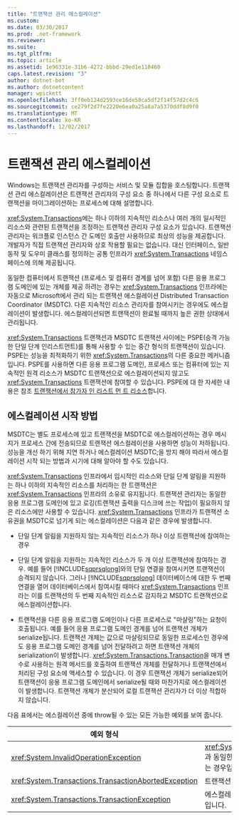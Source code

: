 ```yaml
---
title: "트랜잭션 관리 에스컬레이션"
ms.custom: 
ms.date: 03/30/2017
ms.prod: .net-framework
ms.reviewer: 
ms.suite: 
ms.tgt_pltfrm: 
ms.topic: article
ms.assetid: 1e96331e-31b6-4272-bbbd-29ed1e110460
caps.latest.revision: "3"
author: dotnet-bot
ms.author: dotnetcontent
manager: wpickett
ms.openlocfilehash: 3ff0eb124d2593ce16de58ca5df2f14f57d2c4c6
ms.sourcegitcommit: ce279f2d7fe2220e6ea0a25a8a7a5370ddf8d9f0
ms.translationtype: MT
ms.contentlocale: ko-KR
ms.lasthandoff: 12/02/2017
---
```

# <a name="transaction-management-escalation"></a>트랜잭션 관리 에스컬레이션
Windows는 트랜잭션 관리자를 구성하는 서비스 및 모듈 집합을 호스팅합니다. 트랜잭션 관리 에스컬레이션은 트랜잭션 관리자의 구성 요소 중 하나에서 다른 구성 요소로 트랜잭션을 마이그레이션하는 프로세스에 대해 설명합니다.  
  
 <xref:System.Transactions>에는 하나 이하의 지속적인 리소스나 여러 개의 일시적인 리소스와 관련된 트랜잭션을 조정하는 트랜잭션 관리자 구성 요소가 있습니다. 트랜잭션 관리자는 워크플로 인스턴스 간 도메인 호출만 사용하므로 최상의 성능을 제공합니다. 개발자가 직접 트랜잭션 관리자와 상호 작용할 필요는 없습니다. 대신 인터페이스, 일반 동작 및 도우미 클래스를 정의하는 공통 인프라가 <xref:System.Transactions> 네임스페이스에 의해 제공됩니다.  
  
 동일한 컴퓨터에서 트랜잭션 (프로세스 및 컴퓨터 경계를 넘어 포함) 다른 응용 프로그램 도메인에 있는 개체를 제공 하려는 경우는 <xref:System.Transactions> 인프라에는 자동으로 Microsoft에서 관리 되는 트랜잭션 에스컬레이션 Distributed Transaction Coordinator (MSDTC). 다른 지속적인 리소스 관리자를 참여시키는 경우에도 에스컬레이션이 발생합니다. 에스컬레이션되면 트랜잭션이 완료될 때까지 높은 권한 상태에서 관리됩니다.  
  
 <xref:System.Transactions> 트랜잭션과 MSDTC 트랜잭션 사이에는 PSPE(승격 가능한 단일 단계 인리스트먼트)를 통해 사용할 수 있는 중간 형식의 트랜잭션이 있습니다. PSPE는 성능을 최적화하기 위한 <xref:System.Transactions>의 다른 중요한 메커니즘입니다. PSPE를 사용하면 다른 응용 프로그램 도메인, 프로세스 또는 컴퓨터에 있는 지속적인 원격 리소스가 MSDTC 트랜잭션으로 에스컬레이션되지 않고도 <xref:System.Transactions> 트랜잭션에 참여할 수 있습니다. PSPE에 대 한 자세한 내용은 참조 [트랜잭션에서 참가자 인 리스트 먼 트 리소스](../../../../docs/framework/data/transactions/enlisting-resources-as-participants-in-a-transaction.md)합니다.  
  
## <a name="how-escalation-is-initiated"></a>에스컬레이션 시작 방법  
 MSDTC는 별도 프로세스에 있고 트랜잭션을 MSDTC로 에스컬레이션하는 경우 메시지가 프로세스 간에 전송되므로 트랜잭션 에스컬레이션을 사용하면 성능이 저하됩니다. 성능을 개선 하기 위해 지연 하거나 에스컬레이션 MSDTC;을 방지 해야 따라서 에스컬레이션 시작 되는 방법과 시기에 대해 알아야 할 수도 있습니다.  
  
 <xref:System.Transactions> 인프라에서 임시적인 리소스와 단일 단계 알림을 지원하는 하나 이하의 지속적인 리소스를 처리하는 한 트랜잭션은 <xref:System.Transactions> 인프라의 소유로 유지됩니다. 트랜잭션 관리자는 동일한 응용 프로그램 도메인에 있고 로깅(트랜잭션 출력을 디스크에 쓰는 작업)이 필요하지 않은 리소스에만 사용할 수 있습니다. <xref:System.Transactions> 인프라가 트랜잭션 소유권을 MSDTC로 넘기게 되는 에스컬레이션은 다음과 같은 경우에 발생합니다.  
  
-   단일 단계 알림을 지원하지 않는 지속적인 리소스가 하나 이상 트랜잭션에 참여하는 경우  
  
-   단일 단계 알림을 지원하는 지속적인 리소스가 두 개 이상 트랜잭션에 참여하는 경우. 예를 들어 [!INCLUDE[sqprsqlong](../../../../includes/sqprsqlong-md.md)]와의 단일 연결을 참여시키면 트랜잭션이 승격되지 않습니다. 그러나 [!INCLUDE[sqprsqlong](../../../../includes/sqprsqlong-md.md)] 데이터베이스에 대한 두 번째 연결을 열어 데이터베이스에서 참여시킬 때마다 <xref:System.Transactions> 인프라는 이를 트랜잭션의 두 번째 지속적인 리소스로 감지하고 MSDTC 트랜잭션으로 에스컬레이션합니다.  
  
-   트랜잭션을 다른 응용 프로그램 도메인이나 다른 프로세스로 "마샬링"하는 요청이 호출됩니다. 예를 들어 응용 프로그램 도메인 경계를 넘어 트랜잭션 개체가 serialize됩니다. 트랜잭션 개체는 값으로 마샬링되므로 동일한 프로세스인 경우에도 응용 프로그램 도메인 경계를 넘어 전달하려고 하면 트랜잭션 개체의 serialization이 발생합니다. <xref:System.Transactions.Transaction>을 매개 변수로 사용하는 원격 메서드를 호출하여 트랜잭션 개체를 전달하거나 트랜잭션에서 처리된 구성 요소에 액세스할 수 있습니다. 이 경우 트랜잭션 개체가 serialize되어 트랜잭션이 응용 프로그램 도메인에서 serialize될 때와 마찬가지로 에스컬레이션이 발생합니다. 트랜잭션 개체가 분산되어 로컬 트랜잭션 관리자가 더 이상 적합하지 않습니다.  
  
 다음 표에서는 에스컬레이션 중에 throw될 수 있는 모든 가능한 예외를 보여 줍니다.  
  
|예외 형식|조건|  
|--------------------|---------------|  
|<xref:System.InvalidOperationException>|<xref:System.Transactions.IsolationLevel.Snapshot>과 동일한 격리 수준으로 트랜잭션을 에스컬레이션하려는 경우입니다.|  
|<xref:System.Transactions.TransactionAbortedException>|트랜잭션 관리자가 다운된 경우입니다.|  
|<xref:System.Transactions.TransactionException>|에스컬레이션이 실패하고 응용 프로그램이 중단된 경우입니다.|
